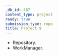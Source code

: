 ```yaml
---
_db_id: 487
content_type: project
ready: true
submission_type: repo
title: Project 9
---
```


- Repository.
- WorkManager.
